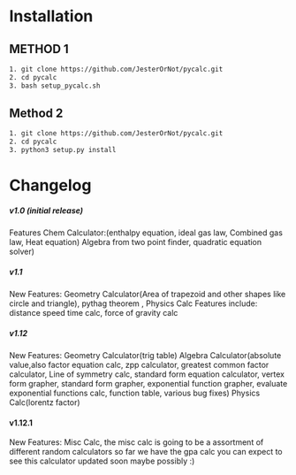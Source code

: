 # Installation #

## METHOD 1 ##
``` bash
1. git clone https://github.com/JesterOrNot/pycalc.git
2. cd pycalc
3. bash setup_pycalc.sh
```
## Method 2 ##
``` bash
1. git clone https://github.com/JesterOrNot/pycalc.git
2. cd pycalc
3. python3 setup.py install
```
# Changelog #

##### v1.0 (initial release) #####
Features Chem Calculator:(enthalpy equation, ideal gas law, Combined gas law, Heat equation) Algebra from two point finder, quadratic equation solver)

##### v1.1 #####
New Features: Geometry Calculator(Area of trapezoid and other shapes like circle and triangle), pythag theorem ,  Physics Calc Features include: distance speed time calc, force of gravity calc

##### v1.12 #####
New Features: Geometry Calculator(trig table) Algebra Calculator(absolute value,also
factor equation calc, zpp calculator, greatest common factor calculator, Line of symmetry calc, standard form equation calculator, vertex form grapher, standard form grapher, exponential function grapher, evaluate exponential functions calc, function table, various bug fixes) Physics Calc(lorentz factor)

#### v1.12.1 ####
New Features: Misc Calc, the misc calc is going to be a assortment of different random calculators so far we have the gpa calc you can expect to see this calculator updated soon maybe possibly :)
